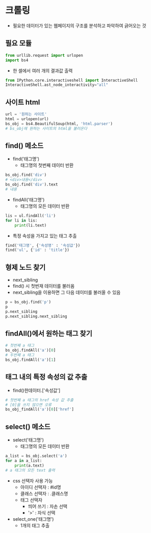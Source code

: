 # 크롤링
- 필요한 데이터가 있는 웹페이지의 구조를 분석하고 파악하여 긁어오는 것
## 필요 모듈
```python
from urllib.request import urlopen
import bs4
```
- 한 셀에서 여러 개의 결과값 출력
```python
from IPython.core.interactiveshell import InteractiveShell
InteractiveShell.ast_node_interactivity="all"
```
## 사이트 html
```python
url = '원하는 사이트'
html = urlopen(url)
bs_obj = bs4.BeautifulSoup(html, 'html.parser')
# bs_obj에 원하는 사이트의 html을 불러온다
```

## find() 메소드
- find('태그명')
    - 태그명의 첫번째 데이터 반환
```python
bs_obj.find('div')
# <div>내용</div>
bs_obj.find('div').text
# 내용
```
- findAll('태그명')
    - 태그명의 모든 데이터 반환
```python
lis = ul.findAll('li')
for li in lis:
    print(li.text)
```
- 특정 속성을 가지고 있는 태그 추출
```python
find('태그명', {'속성명' : '속성값'})
find('ul', {'id' : 'title'})
```

## 형제 노드 찾기
- next_sibling
- find() 시 첫번재 데이터를 불러옴
- next_sibling을 이용하면 그 다음 데이터를 불러올 수 있음
```python
p = bs_obj.find('p')
p
p.next_sibling
p.next_sibling.next_sibling
```

## findAll()에서 원하는 태그 찾기
```python
# 첫번째 a 태그
bs_obj.findAll('a')[0]
# 두번째 a 태그
bs_obj.findAll('a')[1]
```

## 태그 내의 특정 속성의 값 추출
- find()한데이터.['속성값']
```python
# 첫번째 a 태그의 href 속성 값 추출
# [0]을 쓰지 않으면 오류
bs_obj_findAll('a')[0]['href']
```

## select() 메소드
- select('태그명')
    - 태그명의 모든 데이터 반환
```python
a_list = bs_obj.select('a')
for a in a_list:
    print(a.text)
# a 태그의 모든 text 출력
```
- css 선택자 사용 가능
    - 아이디 선택자 : #id명
    - 클래스 선택자 : .클래스명
    - 태그 선택자
        - 띄어 쓰기 : 자손 선택
        - '>' : 자식 선택
- select_one('태그명')
    - 1개의 태그 추출